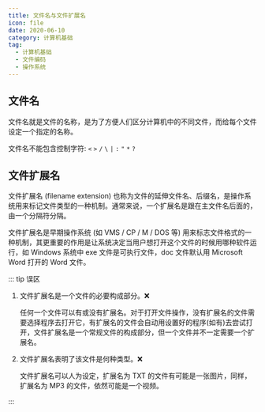 ```yaml
---
title: 文件名与文件扩展名
icon: file
date: 2020-06-10
category: 计算机基础
tag: 
  - 计算机基础
  - 文件编码
  - 操作系统
---
```


## 文件名

文件名就是文件的名称，是为了方便人们区分计算机中的不同文件，而给每个文件设定一个指定的名称。

文件名不能包含控制字符: `<` `>` `/` `\` `|` `:` `"` `*` `?`

## 文件扩展名

文件扩展名 (filename extension) 也称为文件的延伸文件名、后缀名，是操作系统用来标记文件类型的一种机制。通常来说，一个扩展名是跟在主文件名后面的，由一个分隔符分隔。

文件扩展名是早期操作系统 (如 VMS / CP / M / DOS 等) 用来标志文件格式的一种机制，其更重要的作用是让系统决定当用户想打开这个文件的时候用哪种软件运行，如 Windows 系统中 exe 文件是可执行文件，doc 文件默认用 Microsoft Word 打开的 Word 文件。

::: tip 误区

1. 文件扩展名是一个文件的必要构成部分。:x:

   任何一个文件可以有或没有扩展名。对于打开文件操作，没有扩展名的文件需要选择程序去打开它，有扩展名的文件会自动用设置好的程序(如有)去尝试打开，文件扩展名是一个常规文件的构成部分，但一个文件并不一定需要一个扩展名。

1. 文件扩展名表明了该文件是何种类型。:x:

   文件扩展名可以人为设定，扩展名为 TXT 的文件有可能是一张图片，同样，扩展名为 MP3 的文件，依然可能是一个视频。

:::
